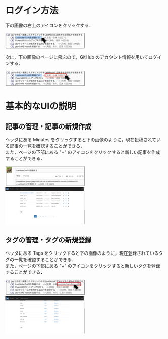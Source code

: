 # ログイン方法 
下の画像の右上のアイコンをクリックする．  

<img src="images/jay1.png" width="50%">  


次に，下の画像のページに飛ぶので，GitHub のアカウント情報を用いてログインする．  

<img src="images/jay2.png" width="50%">  

# 基本的なUIの説明

## 記事の管理・記事の新規作成
ヘッダにある Minutes をクリックすると下の画像のように，現在投稿されている記事の一覧を確認することができる．  
また，ページの下部にある "+" のアイコンをクリックすると新しい記事を作成することができる．  

<img src="images/jay3.png" width="50%"> <img src="images/jay7.png" width="50%">    

## タグの管理・タグの新規登録
ヘッダにある Tags をクリックすると下の画像のように，現在登録されているタグの一覧を確認することができる．  
また，ページの下部にある "+" のアイコンをクリックすると新しいタグを登録することができる．  

<img src="images/jay4.png" width="50%"> <img src="images/jay6.png" width="50%">  
